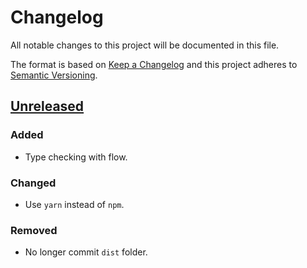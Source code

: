 # Changelog
All notable changes to this project will be documented in this file.

The format is based on [Keep a Changelog](http://keepachangelog.com/en/1.0.0/)
and this project adheres to [Semantic Versioning](http://semver.org/spec/v2.0.0.html).

## [Unreleased]
### Added
- Type checking with flow.

### Changed
- Use `yarn` instead of `npm`.

### Removed
- No longer commit `dist` folder.

[Unreleased]: https://github.com/tasti/react-linkify/compare/v0.2.2...HEAD
